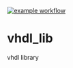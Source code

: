 [![example workflow](https://github.com/sverrham/vhdl_lib/actions/workflows/vhdl_test.yml/badge.svg)](https://github.com/sverrham/vhdl_lib/actions)

# vhdl_lib
vhdl library
